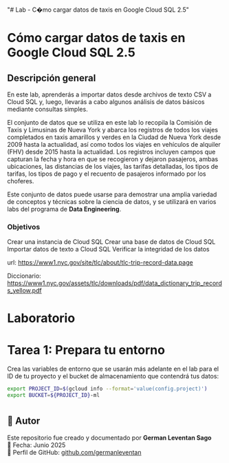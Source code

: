 "# Lab - C�mo cargar datos de taxis en Google Cloud SQL 2.5" 
# Cómo cargar datos de taxis en Google Cloud SQL 2.5

## Descripción general
En este lab, aprenderás a importar datos desde archivos de texto CSV a Cloud SQL y, luego, llevarás a cabo algunos análisis de datos básicos mediante consultas simples.

El conjunto de datos que se utiliza en este lab lo recopila la Comisión de Taxis y Limusinas de Nueva York y abarca los registros de todos los viajes completados en taxis amarillos y verdes en la Ciudad de Nueva York desde 2009 hasta la actualidad, así como todos los viajes en vehículos de alquiler (FHV) desde 2015 hasta la actualidad. Los registros incluyen campos que capturan la fecha y hora en que se recogieron y dejaron pasajeros, ambas ubicaciones, las distancias de los viajes, las tarifas detalladas, los tipos de tarifas, los tipos de pago y el recuento de pasajeros informado por los choferes.

Este conjunto de datos puede usarse para demostrar una amplia variedad de conceptos y técnicas sobre la ciencia de datos, y se utilizará en varios labs del programa de **Data Engineering**.

### Objetivos
Crear una instancia de Cloud SQL
Crear una base de datos de Cloud SQL
Importar datos de texto a Cloud SQL
Verificar la integridad de los datos

url: https://www1.nyc.gov/site/tlc/about/tlc-trip-record-data.page

Diccionario: https://www1.nyc.gov/assets/tlc/downloads/pdf/data_dictionary_trip_records_yellow.pdf

#
# Laboratorio

# Tarea 1: Prepara tu entorno

Crea las variables de entorno que se usarán más adelante en el lab para el ID de tu proyecto y el bucket de almacenamiento que contendrá tus datos:

```bash
export PROJECT_ID=$(gcloud info --format='value(config.project)')
export BUCKET=${PROJECT_ID}-ml
```





#
## 📌 Autor

Este repositorio fue creado y documentado por **German Leventan Sago**  
📅 Fecha: Junio 2025  
🔗 Perfil de GitHub: [github.com/germanleventan](https://github.com/GermanPLS)